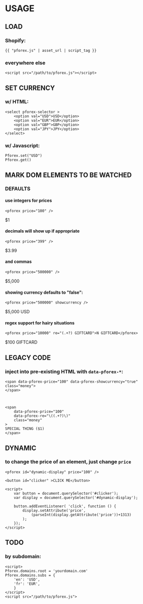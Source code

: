 USAGE
=====


LOAD
----

### Shopify:

    {{ "pforex.js" | asset_url | script_tag }}
 
### everywhere else
 
    <script src="/path/to/pforex.js"></script>


SET CURRENCY
------------

### w/ HTML:

    <select pforex-selector >
        <option val="USD">USD</option> 
        <option val="EUR">EUR</option> 
        <option val="GBP">GBP</option> 
        <option val="JPY">JPY</option> 
    </select>


### w/ Javascript:

    Pforex.set("USD")
    Pforex.get()



MARK DOM ELEMENTS TO BE WATCHED
-------------------------------

### DEFAULTS

#### use integers for prices

    <pforex price="100" />

$1


#### decimals will show up if appropriate

    <pforex price="399" />

$3.99


#### and commas

    <pforex price="500000" />

$5,000


#### showing currency defaults to "false":

    <pforex price="500000" showcurrency />

$5,000 USD


#### regex support for hairy situations

    <pforex price="10000" re="(.+?) GIFTCARD">N GIFTCARD</pforex>

$100 GIFTCARD



LEGACY CODE
-----------


### inject into pre-existing HTML with `data-pforex-*`:

    <span data-pforex-price="100" data-pforex-showcurrency="true" class="money">
    </span> 



    <span 
        data-pforex-price="100" 
        data-pforex-re="\((.+?)\)" 
        class="money"
    >
    SPECIAL THING ($1)
    </span> 


DYNAMIC
------- 

### to change the price of an element, just change `price`

    <pforex id="dynamic-display" price="100" />

    <button id="clicker" >CLICK ME</button>

    <script>
        var button = document.querySelector('#clicker');
        var display = document.querySelector('#dynamic-display');

        button.addEventListener( 'click', function () {
            display.setAttribute('price', 
                (parseInt(display.getAttribute('price'))+1313) 
            );
        });
    </script>


TODO
----

### by subdomain:

    <script>
    Pforex.domains.root = 'yourdomain.com'
    Pforex.domains.subs = {
        'en': 'USD',
        'fr': 'EUR',
        }
    </script>
    <script src="/path/to/pforex.js">
